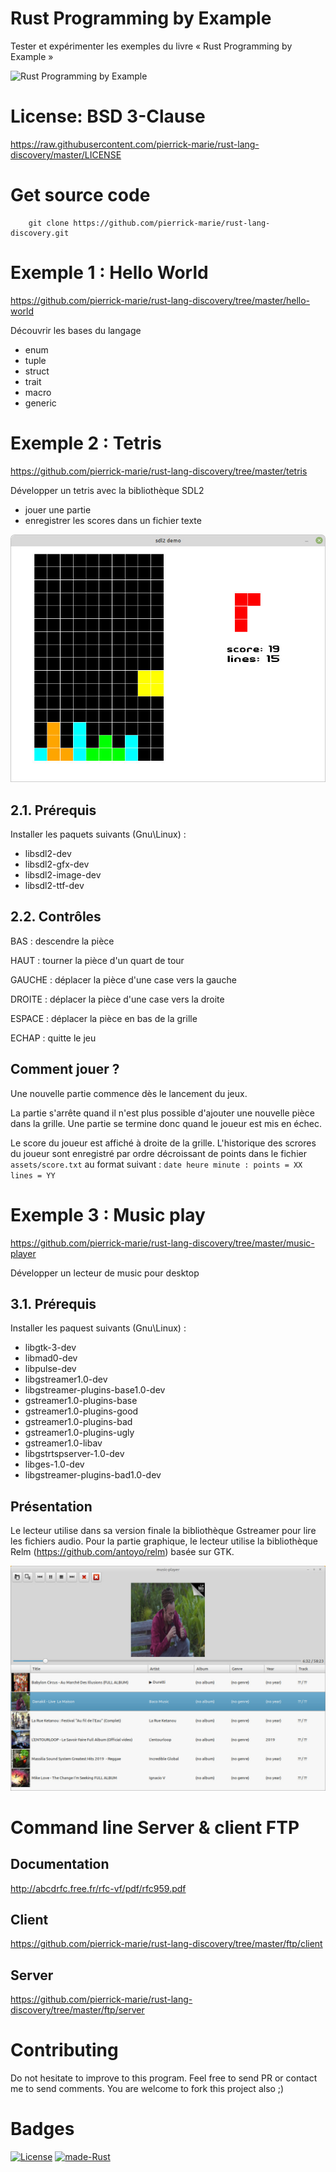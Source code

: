 Rust Programming by Example
========================

Tester et expérimenter les exemples du livre « Rust Programming by Example »

![Rust Programming by Example](https://framagit.org/pierrick/test-rust/-/raw/master/wiki/rust-programming-example.jpg)

# License: BSD 3-Clause 

https://raw.githubusercontent.com/pierrick-marie/rust-lang-discovery/master/LICENSE

# Get source code

```
	git clone https://github.com/pierrick-marie/rust-lang-discovery.git
```

# Exemple 1 : Hello World

https://github.com/pierrick-marie/rust-lang-discovery/tree/master/hello-world

Découvrir les bases du langage

* enum
* tuple
* struct
* trait
* macro
* generic

# Exemple 2 : Tetris

https://github.com/pierrick-marie/rust-lang-discovery/tree/master/tetris

Développer un tetris avec la bibliothèque SDL2

* jouer une partie
* enregistrer les scores dans un fichier texte

![Tetris screenshot](https://github.com/pierrick-marie/rust-lang-discovery/raw/master/wiki/tetris/tetris.jpg)

## 2.1. Prérequis

Installer les paquets suivants (Gnu\Linux) : 

* libsdl2-dev 
* libsdl2-gfx-dev 
* libsdl2-image-dev 
* libsdl2-ttf-dev

## 2.2. Contrôles

BAS : descendre la pièce

HAUT : tourner la pièce d'un quart de tour

GAUCHE : déplacer la pièce d'une case vers la gauche

DROITE : déplacer la pièce d'une case vers la droite

ESPACE : déplacer la pièce en bas de la grille

ECHAP : quitte le jeu

## Comment jouer ?

Une nouvelle partie commence dès le lancement du jeux.

La partie s'arrête quand il n'est plus possible d'ajouter une nouvelle pièce dans la grille. Une partie se termine donc quand le joueur est mis en échec.

Le score du joueur est affiché à droite de la grille.
L'historique des scrores du joueur sont enregistré par ordre décroissant de points dans le fichier `assets/score.txt` au format suivant : `date heure minute : points = XX lines = YY`

# Exemple 3 : Music play

https://github.com/pierrick-marie/rust-lang-discovery/tree/master/music-player

Développer un lecteur de music pour desktop

## 3.1. Prérequis

Installer les paquest suivants (Gnu\Linux) :

* libgtk-3-dev
* libmad0-dev
* libpulse-dev
* libgstreamer1.0-dev
* libgstreamer-plugins-base1.0-dev
* gstreamer1.0-plugins-base
* gstreamer1.0-plugins-good
* gstreamer1.0-plugins-bad
* gstreamer1.0-plugins-ugly
* gstreamer1.0-libav
* libgstrtspserver-1.0-dev
* libges-1.0-dev
* libgstreamer-plugins-bad1.0-dev

## Présentation

Le lecteur utilise dans sa version finale la bibliothèque Gstreamer pour lire les fichiers audio.
Pour la partie graphique, le lecteur utilise la bibliothèque Relm (https://github.com/antoyo/relm) basée sur GTK.

![Lecteur de music en rust](https://github.com/pierrick-marie/rust-lang-discovery/raw/master/wiki/music-player/music-player.jpg)

# Command line Server & client FTP

## Documentation

http://abcdrfc.free.fr/rfc-vf/pdf/rfc959.pdf

## Client

https://github.com/pierrick-marie/rust-lang-discovery/tree/master/ftp/client

## Server

https://github.com/pierrick-marie/rust-lang-discovery/tree/master/ftp/server

# Contributing

Do not hesitate to improve to this program. Feel free to send PR or contact me to send comments. You are welcome to fork this project also ;)

# Badges

[![License](https://img.shields.io/badge/License-BSD%203--Clause-green.svg)](https://opensource.org/licenses/BSD-3-Clause) [![made-Rust](https://img.shields.io/badge/Made%20with-Rust-1f425f.svg)](https://www.rust-lang.org/)
